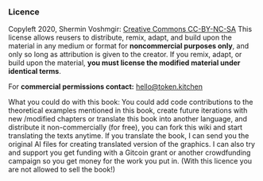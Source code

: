 ### Licence

Copyleft 2020, Shermin Voshmgir:
[Creative Commons CC-BY-NC-SA](https://creativecommons.org/licenses/by-nc-sa/4.0/)
This license allows reusers to distribute, remix, adapt, and build upon the material in any medium or format for **noncommercial purposes only**, and only so long as attribution is given to the creator. If you remix, adapt, or build upon the material, **you must license the modified material under identical terms**. 

For **commercial permissions contact:** hello@token.kitchen

What you could do with this book: You could add code contributions to the theoretical examples mentioned in this book, create future iterations with new /modified chapters or translate this book into another language, and distribute it non-commercially (for free), you can fork this wiki and start translating the texts anytime. If you translate the book, I can send you the original AI files for creating translated version of the graphics. I can also try and support you get funding with a Gitcoin grant or another crowdfunding campaign so you get money for the work you put in. (With this licence you are not allowed to sell the book!)